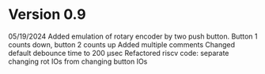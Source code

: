 # Version 0.9


05/19/2024
Added emulation of rotary encoder by two push button. Button 1 counts down, button 2 counts up
Added multiple comments
Changed default debounce time to 200 µsec
Refactored riscv code: separate changing rot IOs from changing button IOs


